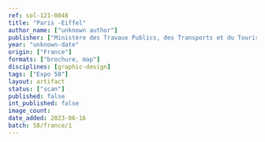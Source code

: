 ```yaml
---
ref: sol-121-0048
title: "Paris -Eiffel"
author_name: ["unknown author"]
publisher: ["Ministère des Travaux Publics, des Transports et du Tourisme"]
year: "unknown-date"
origin: ["France"]
formats: ["brochure, map"]
disciplines: [graphic-design]
tags: ["Expo 58"]
layout: artifact
status: ["scan"]
published: false
int_published: false
image_count:
date_added: 2023-06-16
batch: 58/france/1
---
```


